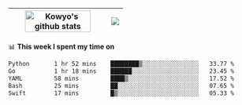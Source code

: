 | <a href="https://github.com/anuraghazra/github-readme-stats"><img width="85%" src="https://github-readme-stats.vercel.app/api?username=kowyo&show_icons=true&hide_border=true&theme=transparent" alt="Kowyo's github stats" /></a> | <a href="https://github.com/anuraghazra/github-readme-stats"><img align="center" src="https://github-readme-stats.vercel.app/api/top-langs/?username=kowyo&exclude_repo=Engineering-Competition-Robot,mobile-robot&hide=c,assembly,shaderlab,hlsl,mathematica,cmake&layout=compact&hide_border=true&theme=transparent" /></a> |
| ------------- | ------------- |

📊 **This week I spent my time on**
<!--START_SECTION:waka-->

```txt
Python       1 hr 52 mins    ████████▒░░░░░░░░░░░░░░░░   33.77 %
Go           1 hr 18 mins    ██████░░░░░░░░░░░░░░░░░░░   23.45 %
YAML         58 mins         ████▒░░░░░░░░░░░░░░░░░░░░   17.52 %
Bash         25 mins         ██░░░░░░░░░░░░░░░░░░░░░░░   07.65 %
Swift        17 mins         █▒░░░░░░░░░░░░░░░░░░░░░░░   05.33 %
```

<!--END_SECTION:waka-->
